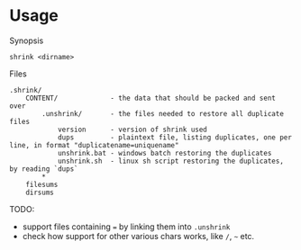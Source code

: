 # Usage

Synopsis

    shrink <dirname>

Files

```
.shrink/
    CONTENT/             - the data that should be packed and sent over
        .unshrink/       - the files needed to restore all duplicate files
            version      - version of shrink used
            dups         - plaintext file, listing duplicates, one per line, in format "duplicatename=uniquename"
            unshrink.bat - windows batch restoring the duplicates
            unshrink.sh  - linux sh script restoring the duplicates, by reading `dups`
        *
    filesums
    dirsums
```


TODO:
- support files containing `=` by linking them into `.unshrink`
- check how support for other various chars works, like `/`, `~` etc.
